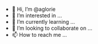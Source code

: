 - 👋 Hi, I’m @aglorie
- 👀 I’m interested in ...
- 🌱 I’m currently learning ...
- 💞️ I’m looking to collaborate on ...
- 📫 How to reach me ...

<!---
aglorie/aglorie is a ✨ special ✨ repository because its `README.md` (this file) appears on your GitHub profile.
You can click the Preview link to take a look at your changes.
--->
